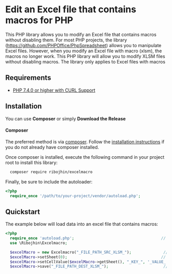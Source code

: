 # Edit an Excel file that contains macros for PHP
This PHP library allows you to modify an Excel file that contains macros without disabling them.
For most PHP projects, the library (https://github.com/PHPOffice/PhpSpreadsheet) allows you to manipulate Excel files.
However, when you modify an Excel file with macro (xlsm), the macros no longer work.
This PHP library will allow you to modify XLSM files without disabling macros.
The library only applies to Excel files with macros

Requirements
-------------------
* [PHP 7.4.0 or higher with CURL Support](http://www.php.net/)

Installation
-------------------
You can use **Composer** or simply **Download the Release**

#### Composer
The preferred method is via [composer](https://getcomposer.org). Follow the
[installation instructions](https://getcomposer.org/doc/00-intro.md) if you do not already have
composer installed.

Once composer is installed, execute the following command in your project root to install this library:

```sh
  composer require ribojhin/excelmacro
```

Finally, be sure to include the autoloader:

```php
<?php
  require_once '/path/to/your-project/vendor/autoload.php';
```

Quickstart
-------------------
The example below will load data into an excel file that contains macros:
```php
<?php
  require_once 'autoload.php';                                      // Comment this line if you use Composer to install the package
  use \Ribojhin\Excelmacro;

  $excelMacro = new Excelmacro("_FILE_PATH_SRC_XLSM_");              // Set excel file path you want to edit
  $excelMacro->setSheet(0);                                         // Set sheet by index
  $excelMacro->setCellValue($excelMacro->getSheet(), "_KEY_", '_VALUE_'); // Set cell
  $excelMacro->save("_FILE_PATH_DEST_XLSM_");                        // Set destination file path

```
